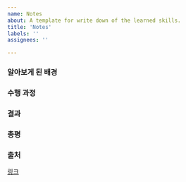 ```yaml
---
name: Notes
about: A template for write down of the learned skills.
title: 'Notes'
labels: ''
assignees: ''

---
```


### 알아보게 된 배경

### 수행 과정

### 결과

### 총평

### 출처

[링크](https://theorydb.github.io "마우스를 올려놓으면 말풍선이 나옵니다.")
